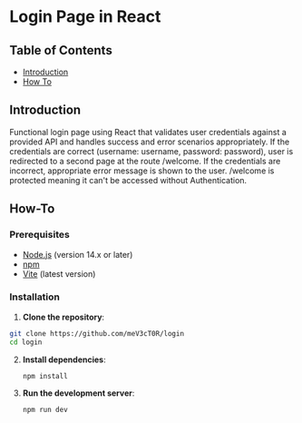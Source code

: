# Login Page in React

## Table of Contents

- [Introduction](#introduction)
- [How To](#How-To)

## Introduction
Functional login page using React that validates user credentials against a provided API and handles success and error scenarios appropriately. If the credentials are correct (username: username, password: password), user is redirected to a second page at the route /welcome.
If the credentials are incorrect, appropriate error message is shown to the user.
/welcome is protected meaning it can't be accessed without Authentication.

## How-To
### Prerequisites
  - [Node.js](https://nodejs.org/) (version 14.x or later)
  - [npm](https://www.npmjs.com/)
  - [Vite](https://vitejs.dev/) (latest version) 

### Installation
  1. **Clone the repository**:

   ```bash
   git clone https://github.com/meV3cT0R/login
   cd login
   ```

2. **Install dependencies**:

   ```bash
   npm install
   ```

3. **Run the development server**:

   ```bash
   npm run dev
   ```
